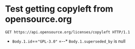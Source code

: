 # Test getting copyleft from opensource.org

```http
GET https://api.opensource.org/licenses/copyleft HTTP/1.1
```

* `Body.1.id`==`"GPL-3.0"`
=--* `Body.1.superseded_by` is null